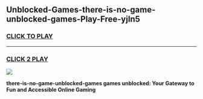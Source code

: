 
## Unblocked-Games-there-is-no-game-unblocked-games-Play-Free-yjln5
<h3>
<a href="https://premium76.site?title=there-is-no-game-unblocked-games&ref=21A">CLICK TO PLAY</a></h3>
<hr>

<h3>
<a href="https://premium76.site?title=there-is-no-game-unblocked-games&ref=21A">CLICK 2 PLAY</a>
  
</h3>

<a href="https://premium76.site?title=there-is-no-game-unblocked-games&ref=21A"><img src="https://clearcache.store/games.png"></a>


**there-is-no-game-unblocked-games games unblocked: Your Gateway to Fun and Accessible Online Gaming**
